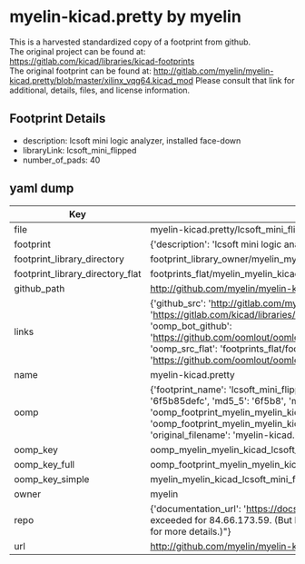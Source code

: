 # myelin-kicad.pretty by myelin  
This is a harvested standardized copy of a footprint from github.  
The original project can be found at:  
https://gitlab.com/kicad/libraries/kicad-footprints  
The original footprint can be found at:
http://gitlab.com/myelin/myelin-kicad.pretty/blob/master/xilinx_vqg64.kicad_mod
Please consult that link for additional, details, files, and license information.  
## Footprint Details
* description: lcsoft mini logic analyzer, installed face-down  
* libraryLink: lcsoft_mini_flipped  
* number_of_pads: 40  
## yaml dump  
| Key | Value |  
| --- | --- |  
| file | myelin-kicad.pretty/lcsoft_mini_flipped.kicad_mod |  
| footprint | {'description': 'lcsoft mini logic analyzer, installed face-down', 'libraryLink': 'lcsoft_mini_flipped', 'number_of_pads': 40} |  
| footprint_library_directory | footprint_library_owner/myelin_myelin-kicad.pretty |  
| footprint_library_directory_flat | footprints_flat/myelin_myelin_kicad_lcsoft_mini_flipped/working |  
| github_path | http://github.com/myelin/myelin-kicad.pretty/blob/master/lcsoft_mini_flipped.kicad_mod |  
| links | {'github_src': 'http://gitlab.com/myelin/myelin-kicad.pretty/blob/master/xilinx_vqg64.kicad_mod', 'github_src_repo': 'https://gitlab.com/kicad/libraries/kicad-footprints', 'oomp_bot': 'footprints/myelin_myelin_kicad_lcsoft_mini_flipped/working', 'oomp_bot_github': 'https://github.com/oomlout/oomlout_oomp_footprint_bot/tree/main/footprints/myelin_myelin_kicad_lcsoft_mini_flipped/working', 'oomp_src_flat': 'footprints_flat/footprints_flat/myelin_myelin_kicad_lcsoft_mini_flipped/working', 'oomp_src_flat_github': 'https://github.com/oomlout/oomlout_oomp_footprint_src/tree/main/footprints_flat/myelin_myelin_kicad_lcsoft_mini_flipped/working'} |  
| name | myelin-kicad.pretty |  
| oomp | {'footprint_name': 'lcsoft_mini_flipped', 'library_name': 'myelin_kicad', 'md5': '6f5b85defc1ba27e4648feb7bf9bbb91', 'md5_10': '6f5b85defc', 'md5_5': '6f5b8', 'md5_6': '6f5b85', 'oomp_key': 'oomp_myelin_myelin_kicad_lcsoft_mini_flipped', 'oomp_key_extra': 'oomp_footprint_myelin_myelin_kicad_lcsoft_mini_flipped', 'oomp_key_full': 'oomp_footprint_myelin_myelin_kicad_lcsoft_mini_flipped_6f5b85', 'oomp_key_simple': 'myelin_myelin_kicad_lcsoft_mini_flipped', 'original_filename': 'myelin-kicad.pretty/lcsoft_mini_flipped.kicad_mod', 'owner_name': 'myelin'} |  
| oomp_key | oomp_myelin_myelin_kicad_lcsoft_mini_flipped |  
| oomp_key_full | oomp_footprint_myelin_myelin_kicad_lcsoft_mini_flipped |  
| oomp_key_simple | myelin_myelin_kicad_lcsoft_mini_flipped |  
| owner | myelin |  
| repo | {'documentation_url': 'https://docs.github.com/rest/overview/resources-in-the-rest-api#rate-limiting', 'message': "API rate limit exceeded for 84.66.173.59. (But here's the good news: Authenticated requests get a higher rate limit. Check out the documentation for more details.)"} |  
| url | http://github.com/myelin/myelin-kicad.pretty |  

